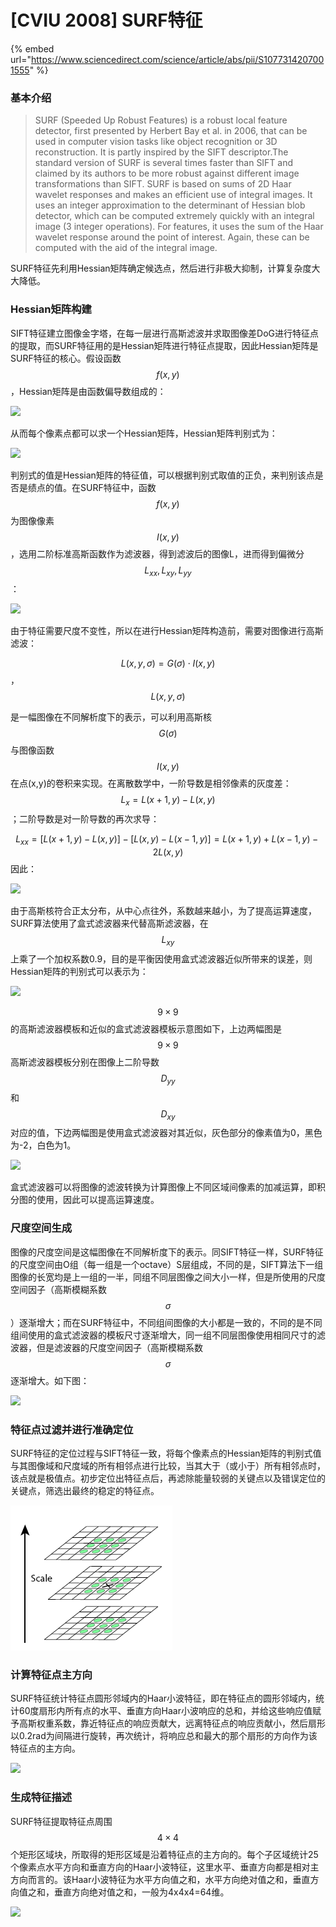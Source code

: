# \[CVIU 2008] SURF特征

{% embed url="https://www.sciencedirect.com/science/article/abs/pii/S1077314207001555" %}

### 基本介绍

> SURF (Speeded Up Robust Features) is a robust local feature detector, first presented by Herbert Bay et al. in 2006, that can be used in computer vision tasks like object recognition or 3D reconstruction. It is partly inspired by the SIFT descriptor.The standard version of SURF is several times faster than SIFT and claimed by its authors to be more robust against different image transformations than SIFT. SURF is based on sums of 2D Haar wavelet responses and makes an efficient use of integral images. It uses an integer approximation to the determinant of Hessian blob detector, which can be computed extremely quickly with an integral image (3 integer operations). For features, it uses the sum of the Haar wavelet response around the point of interest. Again, these can be computed with the aid of the integral image.

SURF特征先利用Hessian矩阵确定候选点，然后进行非极大抑制，计算复杂度大大降低。

### Hessian矩阵构建

SIFT特征建立图像金字塔，在每一层进行高斯滤波并求取图像差DoG进行特征点的提取，而SURF特征用的是Hessian矩阵进行特征点提取，因此Hessian矩阵是SURF特征的核心。假设函数$$f(x,y)$$，Hessian矩阵是由函数偏导数组成的：&#x20;

![](../../.gitbook/assets/surf\_0.png)

从而每个像素点都可以求一个Hessian矩阵，Hessian矩阵判别式为：&#x20;

![](../../.gitbook/assets/surf\_1.png)

判别式的值是Hessian矩阵的特征值，可以根据判别式取值的正负，来判别该点是否是绩点的值。在SURF特征中，函数$$f(x,y)$$为图像像素$$I(x,y)$$，选用二阶标准高斯函数作为滤波器，得到滤波后的图像L，进而得到偏微分$$L_{xx},L_{xy},L_{yy}$$：

![](../../.gitbook/assets/surf\_2.png)

由于特征需要尺度不变性，所以在进行Hessian矩阵构造前，需要对图像进行高斯滤波：

$$L(x,y,\sigma)=G(\sigma)\cdot I(x,y)$$，$$L(x,y,\sigma)$$

是一幅图像在不同解析度下的表示，可以利用高斯核$$G(\sigma)$$与图像函数$$I(x,y)$$在点(x,y)的卷积来实现。在离散数学中，一阶导数是相邻像素的灰度差：$$L_x=L(x+1,y)-L(x,y)$$；二阶导数是对一阶导数的再次求导：

$$L_{xx}=[L(x+1,y)-L(x,y)]-[L(x,y)-L(x-1,y)]=L(x+1,y)+L(x-1,y)-2L(x,y)$$因此：&#x20;

![](../../.gitbook/assets/surf\_3.png)

由于高斯核符合正太分布，从中心点往外，系数越来越小，为了提高运算速度，SURF算法使用了盒式滤波器来代替高斯滤波器，在$$L_{xy}$$上乘了一个加权系数0.9，目的是平衡因使用盒式滤波器近似所带来的误差，则Hessian矩阵的判别式可以表示为：&#x20;

![](../../.gitbook/assets/surf\_4.png)

$$9\times 9$$的高斯滤波器模板和近似的盒式滤波器模板示意图如下，上边两幅图是$$9\times 9$$高斯滤波器模板分别在图像上二阶导数$$D_{yy}$$和$$D_{xy}$$对应的值，下边两幅图是使用盒式滤波器对其近似，灰色部分的像素值为0，黑色为-2，白色为1。

![](../../.gitbook/assets/surf\_5.png)

盒式滤波器可以将图像的滤波转换为计算图像上不同区域间像素的加减运算，即积分图的使用，因此可以提高运算速度。

### 尺度空间生成

图像的尺度空间是这幅图像在不同解析度下的表示。同SIFT特征一样，SURF特征的尺度空间由O组（每一组是一个octave）S层组成，不同的是，SIFT算法下一组图像的长宽均是上一组的一半，同组不同层图像之间大小一样，但是所使用的尺度空间因子（高斯模糊系数$$\sigma$$）逐渐增大；而在SURF特征中，不同组间图像的大小都是一致的，不同的是不同组间使用的盒式滤波器的模板尺寸逐渐增大，同一组不同层图像使用相同尺寸的滤波器，但是滤波器的尺度空间因子（高斯模糊系数$$\sigma$$逐渐增大。如下图：&#x20;

![](../../.gitbook/assets/surf\_6.png)

### 特征点过滤并进行准确定位

SURF特征的定位过程与SIFT特征一致，将每个像素点的Hessian矩阵的判别式值与其图像域和尺度域的所有相邻点进行比较，当其大于（或小于）所有相邻点时，该点就是极值点。初步定位出特征点后，再滤除能量较弱的关键点以及错误定位的关键点，筛选出最终的稳定的特征点。

&#x20;

![](<../../.gitbook/assets/image (219).png>)

### 计算特征点主方向

SURF特征统计特征点圆形邻域内的Haar小波特征，即在特征点的圆形邻域内，统计60度扇形内所有点的水平、垂直方向Haar小波响应的总和，并给这些响应值赋予高斯权重系数，靠近特征点的响应贡献大，远离特征点的响应贡献小，然后扇形以0.2rad为间隔进行旋转，再次统计，将响应总和最大的那个扇形的方向作为该特征点的主方向。&#x20;

![](../../.gitbook/assets/surf\_7.png)

### 生成特征描述

SURF特征提取特征点周围$$4\times 4$$个矩形区域块，所取得的矩形区域是沿着特征点的主方向的。每个子区域统计25个像素点水平方向和垂直方向的Haar小波特征，这里水平、垂直方向都是相对主方向而言的。该Haar小波特征为水平方向值之和，水平方向绝对值之和，垂直方向值之和，垂直方向绝对值之和，一般为4x4x4=64维。&#x20;

![](../../.gitbook/assets/surf\_8.png)
